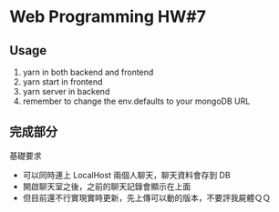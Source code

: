 # Web Programming HW#7

## Usage

1. yarn in both backend and frontend
2. yarn start in frontend
3. yarn server in backend
4. remember to change the env.defaults to your mongoDB URL

## 完成部分

基礎要求

- 可以同時連上 LocalHost 兩個人聊天，聊天資料會存到 DB
- 開啟聊天室之後，之前的聊天記錄會顯示在上面
- 但目前還不行實現實時更新，先上傳可以動的版本，不要評我屍體ＱＱ
